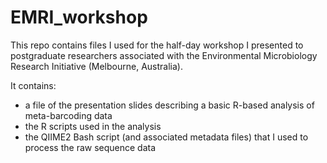 # EMRI_workshop
This repo contains files I used for the half-day workshop I presented to postgraduate researchers associated with the Environmental Microbiology Research Initiative (Melbourne, Australia).

It contains:
+ a file of the presentation slides describing a basic R-based analysis of meta-barcoding data
+ the R scripts used in the analysis
+ the QIIME2 Bash script (and associated metadata files) that I used to process the raw sequence data
